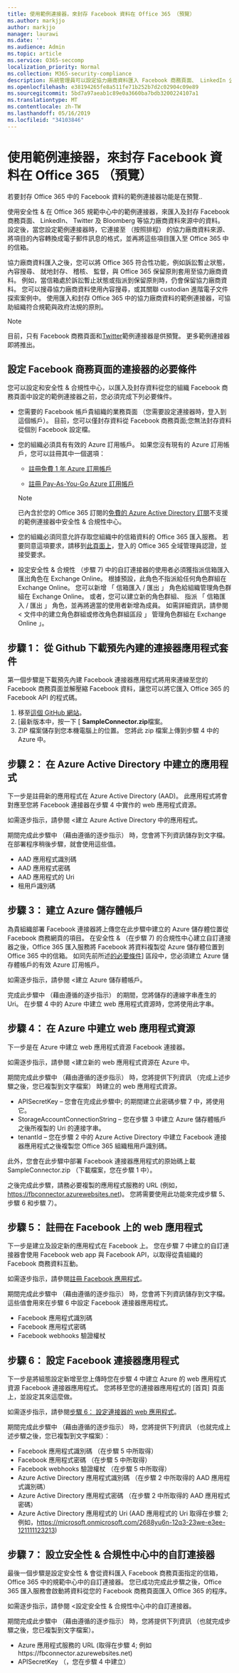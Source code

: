 ```yaml
---
title: 使用範例連接器，來封存 Facebook 資料在 Office 365 （預覽）
ms.author: markjjo
author: markjjo
manager: laurawi
ms.date: ''
ms.audience: Admin
ms.topic: article
ms.service: O365-seccomp
localization_priority: Normal
ms.collection: M365-security-compliance
description: 系統管理員可以設定協力廠商資料匯入 Facebook 商務頁面、 LinkedIn 公司頁面等立即 Bloomberg 資料來源的原生的連接器。 這可讓您封存在 Office 365 中的協力廠商資料來源中的資料，所以您可以使用合規性功能，例如合法持有、 內容搜尋和保留原則來管理貴組織的協力廠商資料的控管。
ms.openlocfilehash: e38194265fe8a511fe71b252b7d2c02904c09e89
ms.sourcegitcommit: 5bd7a97aeab1c89e0a3660ba7bdb3200224107a1
ms.translationtype: MT
ms.contentlocale: zh-TW
ms.lasthandoff: 05/16/2019
ms.locfileid: "34103846"
---
```

# <a name="use-a-sample-connector-to-archive-facebook-data-in-office-365-preview"></a>使用範例連接器，來封存 Facebook 資料在 Office 365 （預覽）

若要封存 Office 365 中的 Facebook 資料的範例連接器功能是在預覽..

使用安全性 & 在 Office 365 規範中心中的範例連接器，來匯入及封存 Facebook 商務頁面、 LinkedIn、 Twitter 及 Bloomberg 等協力廠商資料來源中的資料。 設定後，當您設定範例連接器時，它連接至 （按照排程） 的協力廠商資料來源、 將項目的內容轉換成電子郵件訊息的格式，並再將這些項目匯入至 Office 365 中的信箱。

協力廠商資料匯入之後，您可以將 Office 365 符合性功能，例如訴訟暫止狀態，內容搜尋、 就地封存、 稽核、 監督，與 Office 365 保留原則套用至協力廠商資料。 例如，當信箱處於訴訟暫止狀態或指派到保留原則時，仍會保留協力廠商資料。 您可以搜尋協力廠商資料使用內容搜尋，或其關聯 custodian 進階電子文件探索案例中。 使用匯入和封存 Office 365 中的協力廠商資料的範例連接器，可協助組織符合規範與政府法規的原則。

> [!NOTE]
> 目前，只有 Facebook 商務頁面和[Twitter](archive-twitter-data-with-sample-connector.md)範例連接器是供預覽。 更多範例連接器即將推出。


## <a name="prerequisites-for-setting-up-a-connector-for-facebook-business-pages"></a>設定 Facebook 商務頁面的連接器的必要條件

您可以設定和安全性 & 合規性中心，以匯入及封存資料從您的組織 Facebook 商務頁面中設定的範例連接器之前，您必須完成下列必要條件。 

- 您需要的 Facebook 帳戶貴組織的業務頁面 （您需要設定連接器時，登入到這個帳戶）。 目前，您可以僅封存資料從 Facebook 商務頁面;您無法封存資料從個別 Facebook 設定檔。

- 您的組織必須具有有效的 Azure 訂用帳戶。 如果您沒有現有的 Azure 訂用帳戶，您可以註冊其中一個選項：

    - [註冊免費 1 年 Azure 訂用帳戶](https://azure.microsoft.com/free) 

    - [註冊 Pay-As-You-Go Azure 訂用帳戶](https://azure.microsoft.com/pricing/purchase-options/pay-as-you-go/)

    > [!NOTE]
    > 已內含於您的 Office 365 訂閱的[免費的 Azure Active Directory 訂閱](use-your-free-azure-ad-subscription-in-office-365.md)不支援的範例連接器中安全性 & 合規性中心。

- 您的組織必須同意允許存取您組織中的信箱資料的 Office 365 匯入服務。 若要同意這項要求，請移到[此頁面上](https://login.microsoftonline.com/common/oauth2/authorize?client_id=570d0bec-d001-4c4e-985e-3ab17fdc3073&response_type=code&redirect_uri=https://portal.azure.com/&nonce=1234&prompt=admin_consent)，登入的 Office 365 全域管理員認證，並接受要求。

- 設定安全性 & 合規性 （步驟 7) 中的自訂連接器的使用者必須獲指派信箱匯入匯出角色在 Exchange Online。 根據預設，此角色不指派給任何角色群組在 Exchange Online。 您可以新增 「 信箱匯入 / 匯出 」 角色給組織管理角色群組在 Exchange Online。 或者，您可以建立新的角色群組、 指派 「 信箱匯入 / 匯出 」 角色，並再將適當的使用者新增為成員。 如需詳細資訊，請參閱 < 文件中的<b0>建立角色群組</b0>或<b1>修改角色群組</b1>區段 」 管理角色群組在 Exchange Online 」。

## <a name="step-1-download-the-pre-built-connector-app-package-from-github"></a>步驟 1： 從 Github 下載預先內建的連接器應用程式套件

第一個步驟是下載預先內建 Facebook 連接器應用程式將用來連線至您的 Facebook 商務頁面並解壓縮 Facebook 資料，讓您可以將它匯入 Office 365 的 Facebook API 的程式碼。

1. 移至[這個 GitHub 網站](https://github.com/Microsoft/m365-sample-connector-csharp-aspnet/releases)。 
2. [最新版本中，按一下 [ **SampleConnector.zip**檔案。
3. ZIP 檔案儲存到您本機電腦上的位置。 您將此 zip 檔案上傳到步驟 4 中的 Azure 中。

## <a name="step-2-create-an-app-in-azure-active-directory"></a>步驟 2： 在 Azure Active Directory 中建立的應用程式

下一步是註冊新的應用程式在 Azure Active Directory (AAD)。 此應用程式將會對應至您將 Facebook 連接器在步驟 4 中實作的 web 應用程式資源。 

如需逐步指示，請參閱 <<c0>建立 Azure Active Directory 中的應用程式。

期間完成此步驟中 （藉由遵循的逐步指示） 時，您會將下列資訊儲存到文字檔。 在部署程序稍後步驟，就會使用這些值。

- AAD 應用程式識別碼
- AAD 應用程式密碼
- AAD 應用程式的 Uri
- 租用戶識別碼

## <a name="step-3-create-an-azure-storage-account"></a>步驟 3： 建立 Azure 儲存體帳戶

為貴組織部署 Facebook 連接器將上傳您在此步驟中建立的 Azure 儲存體位置從 Facebook 商務網頁的項目。 在安全性 & （在步驟 7) 的合規性中心建立自訂連接器之後，Office 365 匯入服務將 Facebook 將資料複製從 Azure 儲存體位置到 Office 365 中的信箱。 如同先前所述[的必要條件](#prerequisites-for-setting-up-a-connector-for-facebook-business-pages)] 區段中，您必須建立 Azure 儲存體帳戶的有效 Azure 訂用帳戶。

如需逐步指示，請參閱 <<c0>建立 Azure 儲存體帳戶。

完成此步驟中 （藉由遵循的逐步指示） 的期間，您將儲存的連線字串產生的 Uri。 在步驟 4 中的 Azure 中建立 web 應用程式資源時，您將使用此字串。

## <a name="step-4-create-a-web-app-resource-in-azure"></a>步驟 4： 在 Azure 中建立 web 應用程式資源

下一步是在 Azure 中建立 web 應用程式資源 Facebook 連接器。 

如需逐步指示，請參閱 <<c0>建立新的 web 應用程式資源在 Azure 中。

期間完成此步驟中 （藉由遵循的逐步指示） 時，您將提供下列資訊 （完成上述步驟之後，您已複製到文字檔案） 時建立的 web 應用程式資源。

- APISecretKey – 您會在完成此步驟中; 的期間建立此密碼步驟 7 中，將使用它。
- StorageAccountConnectionString – 您在步驟 3 中建立 Azure 儲存體帳戶之後所複製的 Uri 的連接字串。
- tenantId – 您在步驟 2 中的 Azure Active Directory 中建立 Facebook 連接器應用程式之後複製您 Office 365 組織租用戶識別碼。

此外，您會在此步驟中部署 Facebook 連接器應用程式的原始碼上載 SampleConnector.zip （下載檔案，您在步驟 1 中）。

之後完成此步驟，請務必要複製的應用程式服務的 URL (例如， https://fbconnector.azurewebsites.net)。 您將需要使用此功能來完成步驟 5、 步驟 6 和步驟 7）。

## <a name="step-5-register-the-web-app-on-facebook"></a>步驟 5： 註冊在 Facebook 上的 web 應用程式

下一步是建立及設定新的應用程式在 Facebook 上。 您在步驟 7 中建立的自訂連接器會使用 Facebook web app 與 Facebook API，以取得從貴組織的 Facebook 商務資料互動。

如需逐步指示，請參閱[註冊 Facebook 應用程式](deploy-facebook-connector.md#step-5-register-the-facebook-app)。

期間完成此步驟中 （藉由遵循的逐步指示） 時，您會將下列資訊儲存到文字檔。 這些值會用來在步驟 6 中設定 Facebook 連接器應用程式。

- Facebook 應用程式識別碼
- Facebook 應用程式密碼
- Facebook webhooks 驗證權杖

## <a name="step-6-configure-the-facebook-connector-app"></a>步驟 6： 設定 Facebook 連接器應用程式

下一步是將組態設定新增至您上傳時您在步驟 4 中建立 Azure 的 web 應用程式資源 Facebook 連接器應用程式。 您將移至您的連接器應用程式的 [首頁] 頁面上，並設定其來這麼做。

如需逐步指示，請參閱[步驟 6： 設定連接器的 web 應用程式](deploy-facebook-connector.md#step-6-configure-the-connector-web-app)。

期間完成此步驟中 （藉由遵循的逐步指示） 時，您將提供下列資訊 （也就完成上述步驟之後，您已複製到文字檔案）：

- Facebook 應用程式識別碼 （在步驟 5 中所取得）
- Facebook 應用程式密碼 （在步驟 5 中所取得）
- Facebook webhooks 驗證權杖 （在步驟 5 中所取得）
- Azure Active Directory 應用程式識別碼 （在步驟 2 中所取得的 AAD 應用程式識別碼）
- Azure Active Directory 應用程式密碼 （在步驟 2 中所取得的 AAD 應用程式密碼）
- Azure Active Directory 應用程式的 Uri (AAD 應用程式的 Uri 取得在步驟 2; 例如，https://microsoft.onmicrosoft.com/2688yu6n-12q3-23we-e3ee-121111123213)

## <a name="step-7-set-up-a-custom-connector-in-the-security--compliance-center"></a>步驟 7： 設立安全性 & 合規性中心中的自訂連接器

最後一個步驟是設定安全性 & 會從資料匯入 Facebook 商務頁面指定的信箱，Office 365 中的規範中心中的自訂連接器。 您已成功完成此步驟之後，Office 365 匯入服務會啟動將資料從您的 Facebook 商務頁面匯入 Office 365 的程序。 

如需逐步指示，請參閱 <<c0>設定安全性 &amp; 合規性中心中的自訂連接器。 

期間完成此步驟中 （藉由遵循的逐步指示） 時，您將提供下列資訊 （也就完成步驟之後，您已複製到文字檔案）。

- Azure 應用程式服務的 URL (取得在步驟 4; 例如https://fbconnector.azurewebsites.net)
- APISecretKey （，您在步驟 4 中建立）
